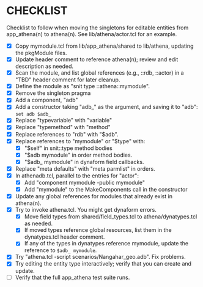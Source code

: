 # CHECKLIST

Checklist to follow when moving the singletons for editable entities
from app_athena(n) to athena(n).  See lib/athena/actor.tcl for an example.

- [x] Copy mymodule.tcl from lib/app_athena/shared to lib/athena, updating
      the pkgModule files.
- [x] Update header comment to reference athena(n); review and edit
      description as needed.
- [x] Scan the module, and list global references (e.g., ::rdb, ::actor) 
      in a "TBD" header comment for later cleanup.
- [x] Define the module as "snit type ::athena::mymodule".
- [x] Remove the singleton pragma
- [x] Add a component, "adb"
- [x] Add a constructor taking "adb_" as the argument, and saving it to
      "adb": `set adb $adb_`
- [x] Replace "typevariable" with "variable"
- [x] Replace "typemethod" with "method"
- [x] Replace references to "rdb" with "$adb".
- [x] Replace references to "mymodule" or "$type" with:
  - [x] "$self" in snit::type method bodies
  - [x] "$adb mymodule" in order method bodies.
  - [x] "$adb_ mymodule" in dynaform field callbacks.
- [x] Replace "meta defaults" with "meta parmlist" in orders.
- [x] In athenadb.tcl, parallel to the entries for "actor":
  - [x] Add "component mymodule -public mymodule"
  - [x] Add "mymodule" to the MakeComponents call in the constructor
- [x] Update any global references for modules that already exist in athena(n).
- [x] Try to invoke athena.tcl.  You might get dynaform errors.
  - [x] Move field types from shared/field_types.tcl to athena/dynatypes.tcl
        as needed.
  - [x] If moved types reference global resources, list them in the 
        dynatypes.tcl header comment.
  - [x] If any of the types in dynatypes reference mymodule, update the
        reference to `$adb_ mymodule`.
- [x] Try "athena.tcl -script scenarios/Nangahar_geo.adb".  Fix problems.
- [x] Try editing the entity type interactively; verify that you can
      create and update.
- [ ] Verify that the full app_athena test suite runs.